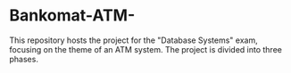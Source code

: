 # Bankomat-ATM-
This repository hosts the project for the "Database Systems" exam, focusing on the theme of an ATM system. The project is divided into three phases.

